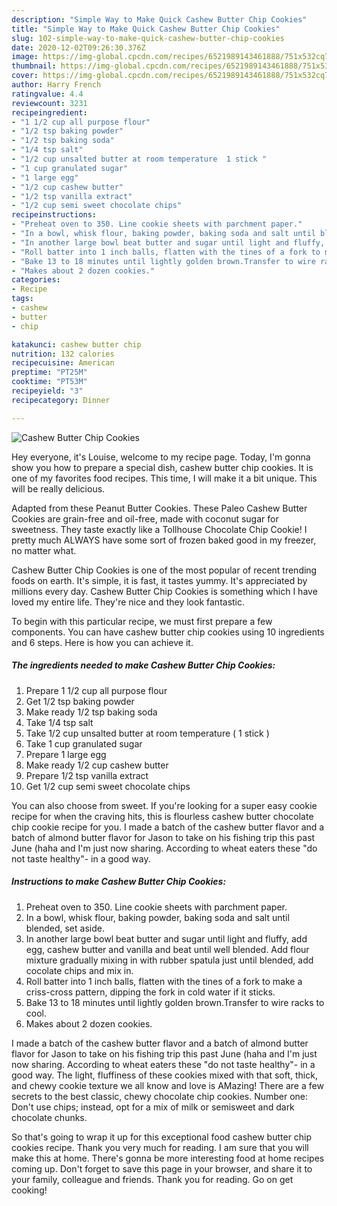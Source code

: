 ```yaml
---
description: "Simple Way to Make Quick Cashew Butter Chip Cookies"
title: "Simple Way to Make Quick Cashew Butter Chip Cookies"
slug: 102-simple-way-to-make-quick-cashew-butter-chip-cookies
date: 2020-12-02T09:26:30.376Z
image: https://img-global.cpcdn.com/recipes/6521989143461888/751x532cq70/cashew-butter-chip-cookies-recipe-main-photo.jpg
thumbnail: https://img-global.cpcdn.com/recipes/6521989143461888/751x532cq70/cashew-butter-chip-cookies-recipe-main-photo.jpg
cover: https://img-global.cpcdn.com/recipes/6521989143461888/751x532cq70/cashew-butter-chip-cookies-recipe-main-photo.jpg
author: Harry French
ratingvalue: 4.4
reviewcount: 3231
recipeingredient:
- "1 1/2 cup all purpose flour"
- "1/2 tsp baking powder"
- "1/2 tsp baking soda"
- "1/4 tsp salt"
- "1/2 cup unsalted butter at room temperature  1 stick "
- "1 cup granulated sugar"
- "1 large egg"
- "1/2 cup cashew butter"
- "1/2 tsp vanilla extract"
- "1/2 cup semi sweet chocolate chips"
recipeinstructions:
- "Preheat oven to 350. Line cookie sheets with parchment paper."
- "In a bowl, whisk flour, baking powder, baking soda and salt until blended, set aside."
- "In another large bowl beat butter and sugar until light and fluffy, add egg, cashew butter and vanilla and beat until well blended. Add flour mixture gradually mixing in with rubber spatula just until blended, add cocolate chips and mix in."
- "Roll batter into 1 inch balls, flatten with the tines of a fork to make a criss-cross pattern, dipping the fork in cold water if it sticks."
- "Bake 13 to 18 minutes until lightly golden brown.Transfer to wire racks to cool."
- "Makes about 2 dozen cookies."
categories:
- Recipe
tags:
- cashew
- butter
- chip

katakunci: cashew butter chip 
nutrition: 132 calories
recipecuisine: American
preptime: "PT25M"
cooktime: "PT53M"
recipeyield: "3"
recipecategory: Dinner

---
```



![Cashew Butter Chip Cookies](https://img-global.cpcdn.com/recipes/6521989143461888/751x532cq70/cashew-butter-chip-cookies-recipe-main-photo.jpg)

Hey everyone, it's Louise, welcome to my recipe page. Today, I'm gonna show you how to prepare a special dish, cashew butter chip cookies. It is one of my favorites food recipes. This time, I will make it a bit unique. This will be really delicious.

Adapted from these Peanut Butter Cookies. These Paleo Cashew Butter Cookies are grain-free and oil-free, made with coconut sugar for sweetness. They taste exactly like a Tollhouse Chocolate Chip Cookie! I pretty much ALWAYS have some sort of frozen baked good in my freezer, no matter what.

Cashew Butter Chip Cookies is one of the most popular of recent trending foods on earth. It's simple, it is fast, it tastes yummy. It's appreciated by millions every day. Cashew Butter Chip Cookies is something which I have loved my entire life. They're nice and they look fantastic.


To begin with this particular recipe, we must first prepare a few components. You can have cashew butter chip cookies using 10 ingredients and 6 steps. Here is how you can achieve it.

<!--inarticleads1-->

##### The ingredients needed to make Cashew Butter Chip Cookies:

1. Prepare 1 1/2 cup all purpose flour
1. Get 1/2 tsp baking powder
1. Make ready 1/2 tsp baking soda
1. Take 1/4 tsp salt
1. Take 1/2 cup unsalted butter at room temperature ( 1 stick )
1. Take 1 cup granulated sugar
1. Prepare 1 large egg
1. Make ready 1/2 cup cashew butter
1. Prepare 1/2 tsp vanilla extract
1. Get 1/2 cup semi sweet chocolate chips


You can also choose from sweet. If you&#39;re looking for a super easy cookie recipe for when the craving hits, this is flourless cashew butter chocolate chip cookie recipe for you. I made a batch of the cashew butter flavor and a batch of almond butter flavor for Jason to take on his fishing trip this past June (haha and I&#39;m just now sharing. According to wheat eaters these &#34;do not taste healthy&#34;- in a good way. 

<!--inarticleads2-->

##### Instructions to make Cashew Butter Chip Cookies:

1. Preheat oven to 350. Line cookie sheets with parchment paper.
1. In a bowl, whisk flour, baking powder, baking soda and salt until blended, set aside.
1. In another large bowl beat butter and sugar until light and fluffy, add egg, cashew butter and vanilla and beat until well blended. Add flour mixture gradually mixing in with rubber spatula just until blended, add cocolate chips and mix in.
1. Roll batter into 1 inch balls, flatten with the tines of a fork to make a criss-cross pattern, dipping the fork in cold water if it sticks.
1. Bake 13 to 18 minutes until lightly golden brown.Transfer to wire racks to cool.
1. Makes about 2 dozen cookies.


I made a batch of the cashew butter flavor and a batch of almond butter flavor for Jason to take on his fishing trip this past June (haha and I&#39;m just now sharing. According to wheat eaters these &#34;do not taste healthy&#34;- in a good way. The light, fluffiness of these cookies mixed with that soft, thick, and chewy cookie texture we all know and love is AMazing! There are a few secrets to the best classic, chewy chocolate chip cookies. Number one: Don&#39;t use chips; instead, opt for a mix of milk or semisweet and dark chocolate chunks. 

So that's going to wrap it up for this exceptional food cashew butter chip cookies recipe. Thank you very much for reading. I am sure that you will make this at home. There's gonna be more interesting food at home recipes coming up. Don't forget to save this page in your browser, and share it to your family, colleague and friends. Thank you for reading. Go on get cooking!

